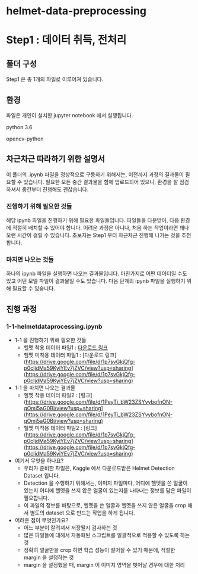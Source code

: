 # helmet-data-preprocessing

# Step1 : 데이터 취득, 전처리

## 폴더 구성

Step1 은 총 1개의 파일로 이루어져 있습니다.

## 환경

파일은 개인이 설치한 jupyter notebook 에서 실행됩니다.

python 3.6

opencv-python

## 차근차근 따라하기 위한 설명서

이 폴더의 .ipynb 파일을 정상적으로 구동하기 위해서는, 이전까지 과정의 결과물이 필요할 수 있습니다. 필요한 모든 중간 결과물을 함께 업로드되어 있으니, 환경을 잘 점검하셔서 중간부터 진행해도 괜찮습니다.

### 진행하기 위해 필요한 것들

해당 ipynb 파일을 진행하기 위해 필요한 파일들입니다. 파일들을 다운받아, 다음 환경에 적절히 배치할 수 있어야 합니다. 어려운 과정은 아니나, 처음 하는 작업이라면 꽤나 오랜 시간이 걸릴 수 있습니다. 초보자는 Step1 부터 차근차근 진행해 나가는 것을 추천합니다.

### 마치면 나오는 것들

하나의 ipynb 파일을 실행하면 나오는 결과물입니다. 마찬가지로 어떤 데이터일 수도 있고 어떤 모델 파일이 결과물일 수도 있습니다. 다음 단계의 ipynb 파일을 실행하기 위해 필요할 수 있습니다.

## 진행 과정

### 1-1-helmetdataprocessing.ipynb

- 1-1 을 진행하기 위해 필요한 것들
    - 헬멧 착용 데이터 파일1 : [다운로드 링크]()
    - 헬멧 미착용 데이터 파일1 : [다운로드 링크](https://drive.google.com/file/d/1p7svGkjQfg-p0cIjdMa59KyiYEv7jZVC/view?usp=sharing](https://drive.google.com/file/d/1p7svGkjQfg-p0cIjdMa59KyiYEv7jZVC/view?usp=sharing)
- 1-1 을 마치면 나오는 결과물
    - 헬멧 착용 데이터 파일2 : [링크](https://drive.google.com/file/d/1PeyTi_bW23ZSYvybofnON-qOmi5aG0Bi/view?usp=sharing](https://drive.google.com/file/d/1PeyTi_bW23ZSYvybofnON-qOmi5aG0Bi/view?usp=sharing)
    - 헬멧 미착용 데이터 파일2 : [링크](https://drive.google.com/file/d/1p7svGkjQfg-p0cIjdMa59KyiYEv7jZVC/view?usp=sharing](https://drive.google.com/file/d/1p7svGkjQfg-p0cIjdMa59KyiYEv7jZVC/view?usp=sharing)
- 여기서 무엇을 하나요?
    - 우리가 준비한 파일은, Kaggle 에서 다운로드받은 Helmet Detection Dataset 입니다.
    - Detection 을 수행하기 위해서는, 이미지 파일마다, 어디에 헬멧을 쓴 얼굴이 있는지 어디에 헬멧을 쓰지 않은 얼굴이 있는지를 나타내는 정보를 담은 파일이 필요합니다.
    - 이 파일의 정보를 바탕으로, 헬멧을 쓴 얼굴과 헬멧을 쓰지 않은 얼굴을 crop 해서 별도의 dataset 으로 만드는 작업을 하게 됩니다.
- 어려운 점이 무엇인가요?
    - 어느 부분이 잘려져서 저장될지 검사하는 것
    - 많은 파일들에 대해서 자동화된 스크립트를 일괄적으로 적용할 수 있도록 하는 것
    - 정확히 얼굴만을 crop 하면 학습 성능이 떨어질 수 있기 때문에, 적절한 margin 을 설정하는 것
    - margin 을 설정했을 때, margin 이 이미지 영역을 벗어날 경우에 대한 처리
